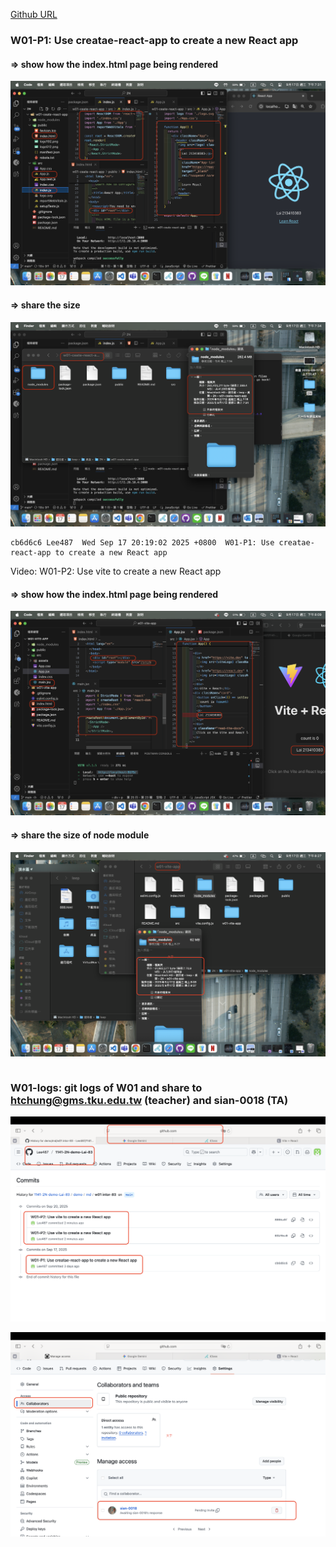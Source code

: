 [Github URL](https://github.com/Lee487/1141-2N-demo-Lai-83.git)

### W01-P1: Use creatae-react-app to create a new React app

#### => show how the index.html page being rendered

![](w01-p1-1.png)

#### => share the size 

![](w01-p1-2.png)

```
cb6d6c6 Lee487  Wed Sep 17 20:19:02 2025 +0800  W01-P1: Use creatae-react-app to create a new React app
```


Video: W01-P2: Use vite to create a new React app
 
#### => show how the index.html page being rendered
 
![](w01-p2-1.png)
 
#### => share the size of node module
 
![](w01-p2-2.png)
 
```

```


### W01-logs: git logs of W01 and share to htchung@gms.tku.edu.tw (teacher) and sian-0018 (TA)
 
![](w01-logs.png)
 
![](w01-share.png)